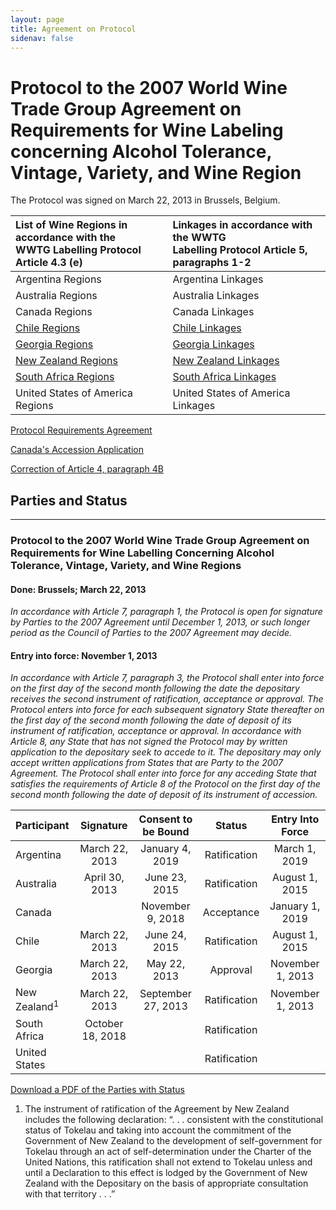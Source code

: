```yaml
---
layout: page
title: Agreement on Protocol
sidenav: false
---
```

# Protocol to the 2007 World Wine Trade Group Agreement on Requirements for Wine Labeling concerning Alcohol Tolerance, Vintage, Variety, and Wine Region

The Protocol was signed on March 22, 2013 in Brussels, Belgium.

| List of Wine Regions in accordance with the <br>WWTG Labelling Protocol Article 4.3 (e)  | Linkages in accordance with the WWTG <br>Labelling Protocol Article 5, paragraphs 1-2   |
| :---                                                                                     |    :---                                                                                 |          
| Argentina Regions                                                                        | Argentina Linkages                                                                      |    
| Australia Regions                                                                        | Australia Linkages                                                                      |        
| Canada Regions                                                                           | Canada Linkages                                                                         |        
| [Chile Regions](/assets/uploads/chilewineregions.pdf)     | [Chile Linkages](/assets/uploads/chilelinkages.pdf)      |       
| [Georgia Regions](/assets/uploads/georgiawineregions.pdf) | [Georgia Linkages](/assets/uploads/georgialinkages.pdf)  |         
| [New Zealand Regions](/assets/uploads/nzwineregions.pdf)  | [New Zealand Linkages](/assets/uploads/nzlinkages.pdf)   |     
| [South Africa Regions](/assets/uploads/sawineregions.pdf) | [South Africa Linkages](/assets/uploads/salinkages.pdf)  |       
| United States of America Regions                                                         | United States of America Linkages                                                       |   

<a class="usa-button" href="/assets/uploads/protocol.pdf">Protocol Requirements Agreement</a>

<a class="usa-button" href="/assets/uploads/canada-protocol.pdf">Canada's Accession Application</a>

<a class="usa-button" href="/assets/uploads/maa-correction.pdf">Correction of Article 4, paragraph 4B</a>

## Parties and Status
---
### Protocol to the 2007 World Wine Trade Group Agreement on Requirements for Wine Labelling Concerning Alcohol Tolerance, Vintage, Variety, and Wine Regions
#### Done: Brussels; March 22, 2013
*In accordance with Article 7, paragraph 1, the Protocol is open for signature by Parties to the 2007 Agreement until December 1, 2013, or such longer period as the Council of Parties to the 2007 Agreement may decide.*

#### Entry into force: November 1, 2013
*In accordance with Article 7, paragraph 3, the Protocol shall enter into force on the first day of the second month following the date the depositary receives the second instrument of ratification, acceptance or approval.  The Protocol enters into force for each subsequent signatory State thereafter on the first day of the second month following the date of deposit of its instrument of ratification, acceptance or approval.    In accordance with Article 8, any State that has not signed the Protocol may by written application to the depositary seek to accede to it.  The depositary may only accept written applications from States that are Party to the 2007 Agreement.  The Protocol shall enter into force for any acceding State that satisfies the requirements of Article 8 of the Protocol on the first day of the second month following the date of deposit of its instrument of accession.*


| Participant     | Signature        | Consent to be Bound |  Status        | Entry Into Force  | 
| :---            |    :----:        |    :----:           | :----:         |  :---:            |
| Argentina       | March 22, 2013   | January 4, 2019     | Ratification   | March 1, 2019     |
| Australia       | April 30, 2013   | June 23, 2015       | Ratification   | August 1, 2015    |
| Canada          |                  | November 9, 2018    | Acceptance     | January 1, 2019   |
| Chile           | March 22, 2013   | June 24, 2015       | Ratification   | August 1, 2015    |
| Georgia         | March 22, 2013   | May 22, 2013        | Approval       | November 1, 2013  |
| New Zealand<sup>1</sup>| March 22, 2013   | September 27, 2013  | Ratification   | November 1, 2013  |
| South Africa    | October 18, 2018 |                     | Ratification   |                   |
| United States   |                  |                     | Ratification   |                   |

<a class="usa-button" href="/assets/uploads/protocolparties.pdf">Download a PDF of the Parties with Status</a>

<div style="font-size:14px;"><ol><li>The instrument of ratification of the Agreement by New Zealand includes the following declaration:  “. . . consistent with the constitutional status of Tokelau and taking into account the commitment of the Government of New Zealand to the development of self-government for Tokelau through an act of self-determination under the Charter of the United Nations, this ratification shall not extend to Tokelau unless and until a Declaration to this effect is lodged by the Government of New Zealand with the Depositary on the basis of appropriate consultation with that territory . . .” </li></ol> </div>
